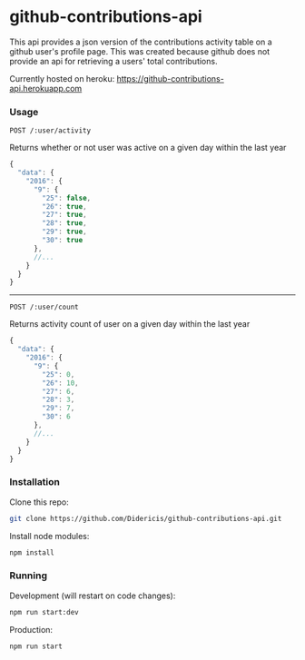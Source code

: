 # github-contributions-api
This api provides a json version of the contributions activity table on a github user's profile page. This was created because github does not provide an api for retrieving a users' total contributions.

Currently hosted on heroku: https://github-contributions-api.herokuapp.com

### Usage

`POST /:user/activity`

Returns whether or not user was active on a given day within the last year

```js
{
  "data": {
    "2016": {
      "9": {
        "25": false,
        "26": true,
        "27": true,
        "28": true,
        "29": true,
        "30": true
      },
      //...
    }
  }
}
```
----
`POST /:user/count`

Returns activity count of user on a given day within the last year

```js
{
  "data": {
    "2016": {
      "9": {
        "25": 0,
        "26": 10,
        "27": 6,
        "28": 3,
        "29": 7,
        "30": 6
      },
      //...
    }
  }
}
```

### Installation

Clone this repo:

```sh
git clone https://github.com/Didericis/github-contributions-api.git
```

Install node modules:

```sh
npm install
```

### Running

Development (will restart on code changes):

```sh
npm run start:dev
```

Production:

```sh
npm run start
```
